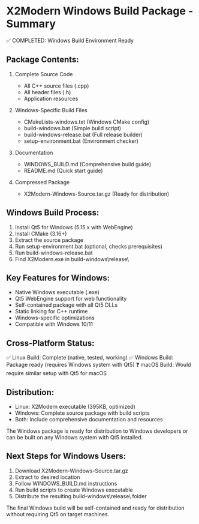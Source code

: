 X2Modern Windows Build Package - Summary
========================================

✅ COMPLETED: Windows Build Environment Ready

Package Contents:
-----------------
1. Complete Source Code
   - All C++ source files (.cpp)
   - All header files (.h)
   - Application resources

2. Windows-Specific Build Files
   - CMakeLists-windows.txt (Windows CMake config)
   - build-windows.bat (Simple build script)
   - build-windows-release.bat (Full release builder)
   - setup-environment.bat (Environment checker)

3. Documentation
   - WINDOWS_BUILD.md (Comprehensive build guide)
   - README.md (Quick start guide)

4. Compressed Package
   - X2Modern-Windows-Source.tar.gz (Ready for distribution)

Windows Build Process:
----------------------
1. Install Qt5 for Windows (5.15.x with WebEngine)
2. Install CMake (3.16+)
3. Extract the source package
4. Run setup-environment.bat (optional, checks prerequisites)
5. Run build-windows-release.bat
6. Find X2Modern.exe in build-windows\release\

Key Features for Windows:
-------------------------
- Native Windows executable (.exe)
- Qt5 WebEngine support for web functionality
- Self-contained package with all Qt5 DLLs
- Static linking for C++ runtime
- Windows-specific optimizations
- Compatible with Windows 10/11

Cross-Platform Status:
----------------------
✅ Linux Build: Complete (native, tested, working)
✅ Windows Build: Package ready (requires Windows system with Qt5)
❓ macOS Build: Would require similar setup with Qt5 for macOS

Distribution:
-------------
- Linux: X2Modern executable (395KB, optimized)
- Windows: Complete source package with build scripts
- Both: Include comprehensive documentation and resources

The Windows package is ready for distribution to Windows developers
or can be built on any Windows system with Qt5 installed.

Next Steps for Windows Users:
------------------------------
1. Download X2Modern-Windows-Source.tar.gz
2. Extract to desired location
3. Follow WINDOWS_BUILD.md instructions
4. Run build scripts to create Windows executable
5. Distribute the resulting build-windows\release\ folder

The final Windows build will be self-contained and ready for
distribution without requiring Qt5 on target machines.

